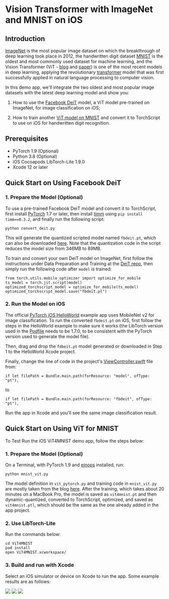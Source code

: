 # Vision Transformer with ImageNet and MNIST on iOS

## Introduction

[ImageNet](http://image-net.org) is the most popular image dataset on which the breakthrough of deep learning took place in 2012, the handwritten digit dataset [MNIST](https://en.wikipedia.org/wiki/MNIST_database) is the oldest and most commonly used dataset for machine learning, and the Vision Transformer (ViT - [blog](https://ai.googleblog.com/2020/12/transformers-for-image-recognition-at.html) and [paper](https://arxiv.org/abs/2010.11929)) is one of the most recent models in deep learning, applying the revolutionary [transformer](ttps://arxiv.org/abs/1810.04805) model that was first successfully applied in natural language processing to computer vision.

In this demo app, we'll integrate the two oldest and most popular image datasets with the latest deep learning model and show you:

1. How to use the [Facebook DeiT](https://github.com/facebookresearch/deit) model, a ViT model pre-trained on ImageNet, for image classification on iOS;

2. How to train another [ViT model on MNIST](https://towardsdatascience.com/a-demonstration-of-using-vision-transformers-in-pytorch-mnist-handwritten-digit-recognition-407eafbc15b0) and convert it to TorchScript to use on iOS for handwritten digit recognition.

## Prerequisites

* PyTorch 1.9  (Optional)
* Python 3.8 (Optional)
* iOS Cocoapods LibTorch-Lite 1.9.0
* Xcode 12 or later

## Quick Start on Using Facebook DeiT

### 1. Prepare the Model (Optional)

To use a pre-trained Facebook DeiT model and convert it to TorchScript, first install [PyTorch](https://pytorch.org/get-started/locally/) 1.7 or later, then install [timm](https://github.com/rwightman/pytorch-image-models) using `pip install timm==0.3.2`, and finally run the following script:

```
python convert_deit.py
```

This will generate the quantized scripted model named `fbdeit.pt`, which can also be downloaded [here](https://drive.google.com/file/d/1CN5BCYPh78uT2GCEobcOMtk5HSX3qe1x/view?usp=sharing). Note that the quantization code in the script reduces the model size from 346MB to 89MB.

To train and convert your own DeiT model on ImageNet, first follow the instructions under Data Preparation and Training at the [DeiT repo](https://github.com/facebookresearch/deit), then simply run the following code after `model` is trained:
```
from torch.utils.mobile_optimizer import optimize_for_mobile
ts_model = torch.jit.script(model)
optimized_torchscript_model = optimize_for_mobile(ts_model)
optimized_torchscript_model.save("fbdeit.pt")
```

### 2. Run the Model on iOS

The official [PyTorch iOS HelloWorld](https://github.com/pytorch/ios-demo-app#the-helloworld-example) example app uses MobileNet v2 for image classification. To run the converted `fbdeit.pt` on iOS, first follow the steps in the HelloWorld example to make sure it works (the LibTorch version used in the [Podfile](https://github.com/pytorch/ios-demo-app/blob/master/HelloWorld/HelloWorld/Podfile) needs to be 1.7.0, to be consistent with the PyTorch version used to generate the model file).

Then, drag and drop the `fdbeit.pt` model generated or downloaded in Step 1 to the HelloWorld Xcode project.

Finally, change the line of code in the project's [ViewController.swift](https://github.com/pytorch/ios-demo-app/blob/master/HelloWorld/HelloWorld/HelloWorld/ViewController.swift) file from:
```
if let filePath = Bundle.main.path(forResource: "model", ofType: "pt"),
```
to
```
if let filePath = Bundle.main.path(forResource: "fbdeit", ofType: "pt"),
```

Run the app in Xcode and you'll see the same image classification result.


## Quick Start on Using ViT for MNIST

To Test Run the iOS ViT4MNIST demo app, follow the steps below:

### 1. Prepare the Model (Optional)

On a Terminal, with PyTorch 1.9 and [einops](https://pypi.org/project/einops/) installed, run:
```
python mnist_vit.py
```

The model definition in `vit_pytorch.py` and training code in `mnist_vit.py` are mostly taken from the blog [here](https://towardsdatascience.com/a-demonstration-of-using-vision-transformers-in-pytorch-mnist-handwritten-digit-recognition-407eafbc15b0). After the training, which takes about 20 minutes on a MacBook Pro, the model is saved as   `vit4mnist.pt` and then dynamic-quantized, converted to TorchScript, optimized, and saved as `vit4mnist.ptl`, which should be the same as the one already added in the app project.

### 2. Use LibTorch-Lite

Run the commands below:

```
cd ViT4MNIST
pod install
open ViT4MNIST.xcworkspace/
```

### 3. Build and run with Xcode

Select an iOS simulator or device on Xcode to run the app. Some example results are as follows:

![](screenshot1.png)
![](screenshot2.png)
![](screenshot3.png)

